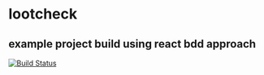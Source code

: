 # lootcheck

## example project build using react bdd approach

[![Build Status](https://travis-ci.org/rishabh09/lootcheck.svg?branch=master)](https://travis-ci.org/rishabh09/lootcheck)